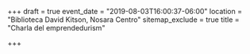 +++
draft = true
event_date = "2019-08-03T16:00:37-06:00"
location = "Biblioteca David Kitson, Nosara Centro"
sitemap_exclude = true
title = "Charla del emprendedurism"

+++
